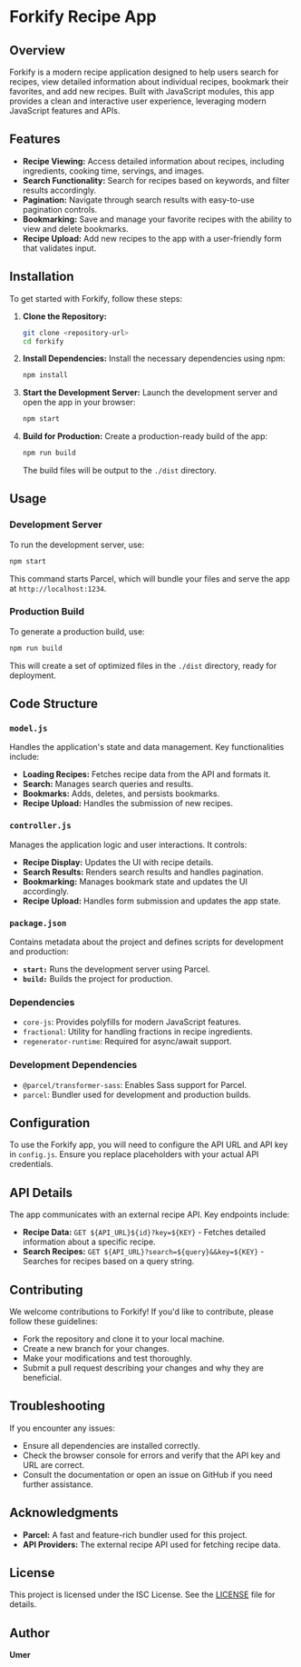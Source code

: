 # Forkify Recipe App

## Overview

Forkify is a modern recipe application designed to help users search for recipes, view detailed information about individual recipes, bookmark their favorites, and add new recipes. Built with JavaScript modules, this app provides a clean and interactive user experience, leveraging modern JavaScript features and APIs.

## Features

- **Recipe Viewing:** Access detailed information about recipes, including ingredients, cooking time, servings, and images.
- **Search Functionality:** Search for recipes based on keywords, and filter results accordingly.
- **Pagination:** Navigate through search results with easy-to-use pagination controls.
- **Bookmarking:** Save and manage your favorite recipes with the ability to view and delete bookmarks.
- **Recipe Upload:** Add new recipes to the app with a user-friendly form that validates input.

## Installation

To get started with Forkify, follow these steps:

1. **Clone the Repository:**
   ```bash
   git clone <repository-url>
   cd forkify
   ```

2. **Install Dependencies:**
   Install the necessary dependencies using npm:
   ```bash
   npm install
   ```

3. **Start the Development Server:**
   Launch the development server and open the app in your browser:
   ```bash
   npm start
   ```

4. **Build for Production:**
   Create a production-ready build of the app:
   ```bash
   npm run build
   ```
   The build files will be output to the `./dist` directory.

## Usage

### Development Server

To run the development server, use:
```bash
npm start
```
This command starts Parcel, which will bundle your files and serve the app at `http://localhost:1234`.

### Production Build

To generate a production build, use:
```bash
npm run build
```
This will create a set of optimized files in the `./dist` directory, ready for deployment.

## Code Structure

### `model.js`

Handles the application's state and data management. Key functionalities include:
- **Loading Recipes:** Fetches recipe data from the API and formats it.
- **Search:** Manages search queries and results.
- **Bookmarks:** Adds, deletes, and persists bookmarks.
- **Recipe Upload:** Handles the submission of new recipes.

### `controller.js`

Manages the application logic and user interactions. It controls:
- **Recipe Display:** Updates the UI with recipe details.
- **Search Results:** Renders search results and handles pagination.
- **Bookmarking:** Manages bookmark state and updates the UI accordingly.
- **Recipe Upload:** Handles form submission and updates the app state.

### `package.json`

Contains metadata about the project and defines scripts for development and production:
- **`start:`** Runs the development server using Parcel.
- **`build:`** Builds the project for production.

### Dependencies

- `core-js`: Provides polyfills for modern JavaScript features.
- `fractional`: Utility for handling fractions in recipe ingredients.
- `regenerator-runtime`: Required for async/await support.

### Development Dependencies

- `@parcel/transformer-sass`: Enables Sass support for Parcel.
- `parcel`: Bundler used for development and production builds.

## Configuration

To use the Forkify app, you will need to configure the API URL and API key in `config.js`. Ensure you replace placeholders with your actual API credentials.

## API Details

The app communicates with an external recipe API. Key endpoints include:
- **Recipe Data:** `GET ${API_URL}${id}?key=${KEY}` - Fetches detailed information about a specific recipe.
- **Search Recipes:** `GET ${API_URL}?search=${query}&&key=${KEY}` - Searches for recipes based on a query string.

## Contributing

We welcome contributions to Forkify! If you'd like to contribute, please follow these guidelines:
- Fork the repository and clone it to your local machine.
- Create a new branch for your changes.
- Make your modifications and test thoroughly.
- Submit a pull request describing your changes and why they are beneficial.

## Troubleshooting

If you encounter any issues:
- Ensure all dependencies are installed correctly.
- Check the browser console for errors and verify that the API key and URL are correct.
- Consult the documentation or open an issue on GitHub if you need further assistance.

## Acknowledgments

- **Parcel:** A fast and feature-rich bundler used for this project.
- **API Providers:** The external recipe API used for fetching recipe data.

## License

This project is licensed under the ISC License. See the [LICENSE](./LICENSE) file for details.

## Author

**Umer**
